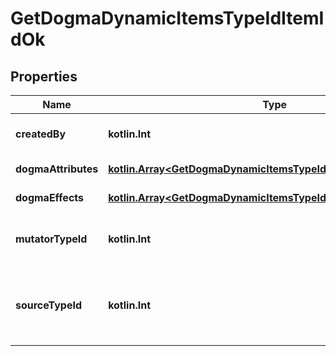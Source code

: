 
# GetDogmaDynamicItemsTypeIdItemIdOk

## Properties
Name | Type | Description | Notes
------------ | ------------- | ------------- | -------------
**createdBy** | **kotlin.Int** | The ID of the character who created the item | 
**dogmaAttributes** | [**kotlin.Array&lt;GetDogmaDynamicItemsTypeIdItemIdDogmaAttribute&gt;**](GetDogmaDynamicItemsTypeIdItemIdDogmaAttribute.md) | dogma_attributes array | 
**dogmaEffects** | [**kotlin.Array&lt;GetDogmaDynamicItemsTypeIdItemIdDogmaEffect&gt;**](GetDogmaDynamicItemsTypeIdItemIdDogmaEffect.md) | dogma_effects array | 
**mutatorTypeId** | **kotlin.Int** | The type ID of the mutator used to generate the dynamic item. | 
**sourceTypeId** | **kotlin.Int** | The type ID of the source item the mutator was applied to create the dynamic item. | 



